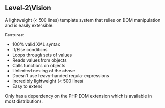 Level-2\Vision
--------------

A lightweight (< 500 lines) template system that relies on DOM manipulation and is easily extensible.

Features:

- 100% valid XML syntax
- If/Else conditions
- Loops through sets of values
- Reads values from objects
- Calls functions on objects
- Unlimited nesting of the above
- Doesn't use heavy-handed regular expressions
- Incredibly lightweight (< 500 lines)
- Easy to extend

Only has a dependency on the PHP DOM extension which is available in most distributions.




